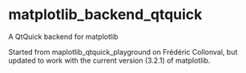 # matplotlib_backend_qtquick
A QtQuick backend for matplotlib

Started from maplotlib_qtquick_playground on Frédéric Collonval, but updated to work with the current version (3.2.1) of matplotlib.
